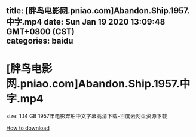 
title: [胖鸟电影网.pniao.com]Abandon.Ship.1957.中字.mp4
date: Sun Jan 19 2020 13:09:48 GMT+0800 (CST)    
categories: baidu
---

# [胖鸟电影网.pniao.com]Abandon.Ship.1957.中字.mp4
size: 1.14 GB
 1957年电影弃船中文字幕高清下载-百度云网盘资源下载
 

[How to download](https://bpcam.bemobtrk.com/go/2ceec3aa-1ca2-46d6-b9ff-aaa5c184517c?jno=198)